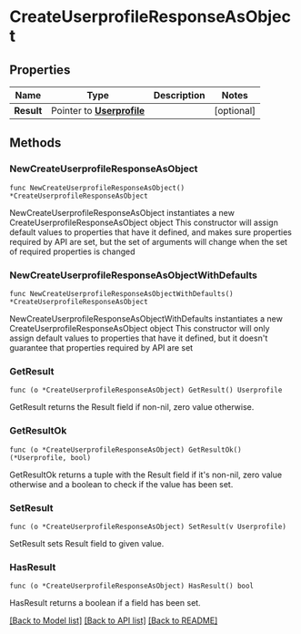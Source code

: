 # CreateUserprofileResponseAsObject

## Properties

Name | Type | Description | Notes
------------ | ------------- | ------------- | -------------
**Result** | Pointer to [**Userprofile**](Userprofile.md) |  | [optional] 

## Methods

### NewCreateUserprofileResponseAsObject

`func NewCreateUserprofileResponseAsObject() *CreateUserprofileResponseAsObject`

NewCreateUserprofileResponseAsObject instantiates a new CreateUserprofileResponseAsObject object
This constructor will assign default values to properties that have it defined,
and makes sure properties required by API are set, but the set of arguments
will change when the set of required properties is changed

### NewCreateUserprofileResponseAsObjectWithDefaults

`func NewCreateUserprofileResponseAsObjectWithDefaults() *CreateUserprofileResponseAsObject`

NewCreateUserprofileResponseAsObjectWithDefaults instantiates a new CreateUserprofileResponseAsObject object
This constructor will only assign default values to properties that have it defined,
but it doesn't guarantee that properties required by API are set

### GetResult

`func (o *CreateUserprofileResponseAsObject) GetResult() Userprofile`

GetResult returns the Result field if non-nil, zero value otherwise.

### GetResultOk

`func (o *CreateUserprofileResponseAsObject) GetResultOk() (*Userprofile, bool)`

GetResultOk returns a tuple with the Result field if it's non-nil, zero value otherwise
and a boolean to check if the value has been set.

### SetResult

`func (o *CreateUserprofileResponseAsObject) SetResult(v Userprofile)`

SetResult sets Result field to given value.

### HasResult

`func (o *CreateUserprofileResponseAsObject) HasResult() bool`

HasResult returns a boolean if a field has been set.


[[Back to Model list]](../README.md#documentation-for-models) [[Back to API list]](../README.md#documentation-for-api-endpoints) [[Back to README]](../README.md)


